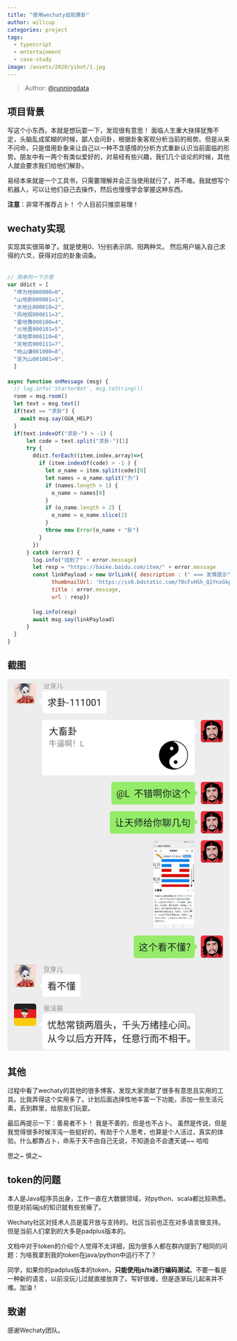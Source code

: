 ```yaml
---
title: "使用wechaty自助算卦"
author: willcup
categories: project
tags:
  - typescript
  - entertainment
  - case-study
image: /assets/2020/yibot/1.jpg
---
```


> Author: [@runningdata](https://github.com/runningdata)

## 项目背景

写这个小东西，本就是想玩耍一下，发现很有意思！ 面临人生重大抉择犹豫不定，头脑乱成浆糊的时候，鄙人会问卦，根据卦象客观分析当前的局势。但是从来不问命，只是借用卦象来让自己以一种不含感情的分析方式重新认识当前面临的形势。朋友中有一两个有类似爱好的，对易经有些兴趣，我们几个谈论的时候，其他人就会要求我们给他们解卦。

易经本来就是一个工具书，只需要理解并会正当使用就行了，并不难。我就想写个机器人，可以让他们自己去操作，然后也慢慢学会掌握这种东西。

**注意**：非常不推荐占卜！ 个人目前只推崇易理！

## wechaty实现

实现其实很简单了。就是使用0、1分别表示阴、阳两种爻。 然后用户输入自己求得的六爻，获得对应的卦象词条。

```javascript

// 简单列一下示意
var ddict = [
  "坤为地000000=0",
  "山地剥000001=1",
  "水地比000010=2",
  "风地观000011=3",
  "雷地豫000100=4",
  "火地晋000101=5",
  "泽地萃000110=6",
  "天地否000111=7",
  "地山谦001000=8",
  "艮为山001001=9",
  ]

async function onMessage (msg) {
  // log.info('StarterBot', msg.toString())
  room = msg.room()
  let text = msg.text()
  if(text == "求卦") {
    await msg.say(GUA_HELP)
  }
  if(text.indexOf("求卦-") > -1) {
      let code = text.split("求卦-")[1]
      try {
        ddict.forEach((item,index,array)=>{
          if (item.indexOf(code) > -1 ) {
            let o_name = item.split(code)[0]
            let names = o_name.split("为")
            if (names.length > 1) {
              o_name = names[0]
            }
            if (o_name.length > 2) {
              o_name = o_name.slice(2)
            }
            throw new Error(o_name + "卦")
          }
        })
      } catch (error) {
        log.info("找到了" + error.message)
        let resp = "https://baike.baidu.com/item/" + error.message
        const linkPayload = new UrlLink({ description : (" === 友情提示" + msg.from().name() + " === \n看易理，命运自己掌握，我们只需要看清时局！"),
              thumbnailUrl: 'https://ss0.bdstatic.com/70cFvHSh_Q1YnxGkpoWK1HF6hhy/it/u=3740483648,506813176&fm=26&gp=0.jpg',
              title : error.message,
              url : resp})

        log.info(resp)
        await msg.say(linkPayload)
      }
  }
}
```

## 截图

![效果图 @4x](/assets/2020/yibot/1.jpg)

## 其他

过程中看了wechaty的其他的很多博客，发现大家贡献了很多有意思且实用的工具。比我弄得这个实用多了。计划后面选择性地丰富一下功能，添加一些生活元素，丢到群里，给朋友们玩耍。

最后再提示一下：善易者不卜！ 我是不善的，但是也不占卜。 虽然是传说，但是我觉得很多时候浑沌一些挺好的，有助于个人思考，也算是个人活过，真实的体验。什么都靠占卜，命系于天不由自己无说，不知道会不会遭天谴~~ 哈哈

思之~ 慎之~

## token的问题

本人是Java程序员出身，工作一直在大数据领域，对python、scala都比较熟悉。但是对前端js的知识就有些贫瘠了。

Wechaty社区对技术人员是蛮开放与支持的。社区当前也正在对多语言做支持。但是当前人们拿到的大多是padplus版本的。

文档中对于token的介绍个人觉得不太详细，因为很多人都在群内提到了相同的问题：为啥我拿到我的token在java/python中运行不了？

同学，如果你的padplus版本的token，**只能使用js/ts进行编码测试**。不要一看是一种新的语言，以前没玩儿过就直接放弃了。写好很难，但是逐渐玩儿起来并不难。加油！

## 致谢

感谢Wechaty团队。

